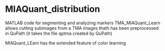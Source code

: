 # MIAQuant_distribution
MATLAB code for segmenting and analyzing markers
TMA_MIAQuant_Learn allows cutting subimages from a TMA images thath has been preprocessed in QuPath (it takes the file qptma created by QuPath)

MIAQuant_LEarn has the extended feature of color learning

